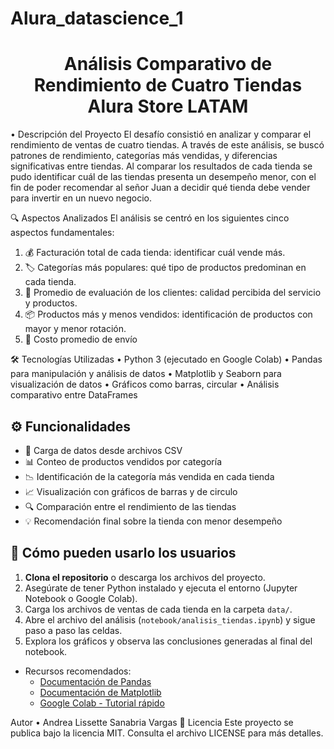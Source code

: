 # Alura_datascience_1
<h1 align="center"> Análisis Comparativo de Rendimiento de Cuatro Tiendas Alura Store LATAM</h1>
•	Descripción del Proyecto
El desafío consistió en analizar y comparar el rendimiento de ventas de cuatro tiendas. A través de este análisis, se buscó patrones de rendimiento, categorías más vendidas, y diferencias significativas entre tiendas.  Al comparar los resultados de cada tienda se pudo identificar cuál de las tiendas presenta un desempeño menor, con el fin de poder recomendar al señor Juan a decidir qué tienda debe vender para invertir en un nuevo negocio. 

🔍 Aspectos Analizados
El análisis se centró en los siguientes cinco aspectos fundamentales:
1.	💰 Facturación total de cada tienda: identificar cuál vende más.
2.	🏷️ Categorías más populares: qué tipo de productos predominan en cada tienda.
3.	🌟 Promedio de evaluación de los clientes: calidad percibida del servicio y productos.
4.	📦 Productos más y menos vendidos: identificación de productos con mayor y menor rotación.
5.	🚚 Costo promedio de envío

🛠️ Tecnologías Utilizadas
•	Python 3 (ejecutado en Google Colab)
•	Pandas para manipulación y análisis de datos
•	Matplotlib y Seaborn para visualización de datos
•	Gráficos como barras, circular
•	Análisis comparativo entre DataFrames

## ⚙️ Funcionalidades
- 📂 Carga de datos desde archivos CSV
- 📊 Conteo de productos vendidos por categoría
- 📉 Identificación de la categoría más vendida en cada tienda
- 📈 Visualización con gráficos de barras y de circulo
- 🔍 Comparación entre el rendimiento de las tiendas
- 💡 Recomendación final sobre la tienda con menor desempeño



## 👥 Cómo pueden usarlo los usuarios

1. **Clona el repositorio** o descarga los archivos del proyecto.
2. Asegúrate de tener Python instalado y ejecuta el entorno (Jupyter Notebook o Google Colab).
3. Carga los archivos de ventas de cada tienda en la carpeta `data/`.
4. Abre el archivo del análisis (`notebook/analisis_tiendas.ipynb`) y sigue paso a paso las celdas.
5. Explora los gráficos y observa las conclusiones generadas al final del notebook.


- Recursos recomendados:
  - [Documentación de Pandas](https://pandas.pydata.org/docs/)
  - [Documentación de Matplotlib](https://matplotlib.org/stable/index.html)
  - [Google Colab - Tutorial rápido](https://colab.research.google.com/notebooks/intro.ipynb)

Autor
•	Andrea Lissette Sanabria Vargas 
📄 Licencia
Este proyecto se publica bajo la licencia MIT. Consulta el archivo LICENSE para más detalles.

